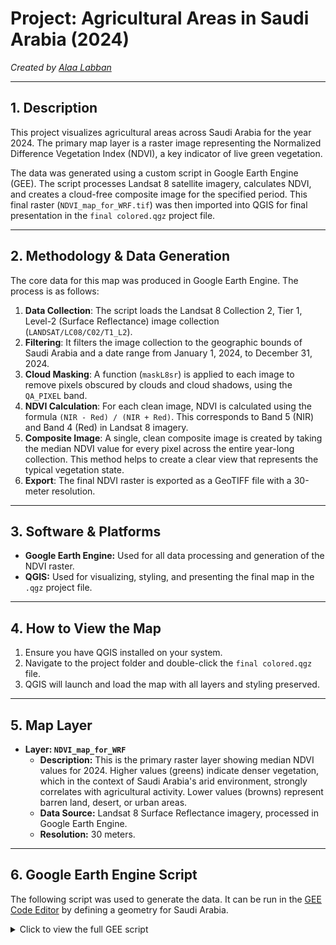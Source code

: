 # Project: Agricultural Areas in Saudi Arabia (2024)

*Created by [Alaa Labban](https://github.com/AlaaLabban)*

---

## 1. Description

This project visualizes agricultural areas across Saudi Arabia for the year 2024. The primary map layer is a raster image representing the Normalized Difference Vegetation Index (NDVI), a key indicator of live green vegetation.

The data was generated using a custom script in Google Earth Engine (GEE). The script processes Landsat 8 satellite imagery, calculates NDVI, and creates a cloud-free composite image for the specified period. This final raster (`NDVI_map_for_WRF.tif`) was then imported into QGIS for final presentation in the `final colored.qgz` project file.

---

## 2. Methodology & Data Generation

The core data for this map was produced in Google Earth Engine. The process is as follows:

1.  **Data Collection**: The script loads the Landsat 8 Collection 2, Tier 1, Level-2 (Surface Reflectance) image collection (`LANDSAT/LC08/C02/T1_L2`).
2.  **Filtering**: It filters the image collection to the geographic bounds of Saudi Arabia and a date range from January 1, 2024, to December 31, 2024.
3.  **Cloud Masking**: A function (`maskL8sr`) is applied to each image to remove pixels obscured by clouds and cloud shadows, using the `QA_PIXEL` band.
4.  **NDVI Calculation**: For each clean image, NDVI is calculated using the formula `(NIR - Red) / (NIR + Red)`. This corresponds to Band 5 (NIR) and Band 4 (Red) in Landsat 8 imagery.
5.  **Composite Image**: A single, clean composite image is created by taking the median NDVI value for every pixel across the entire year-long collection. This method helps to create a clear view that represents the typical vegetation state.
6.  **Export**: The final NDVI raster is exported as a GeoTIFF file with a 30-meter resolution.

---

## 3. Software & Platforms

* **Google Earth Engine:** Used for all data processing and generation of the NDVI raster.
* **QGIS:** Used for visualizing, styling, and presenting the final map in the `.qgz` project file.

---

## 4. How to View the Map

1.  Ensure you have QGIS installed on your system.
2.  Navigate to the project folder and double-click the `final colored.qgz` file.
3.  QGIS will launch and load the map with all layers and styling preserved.

---

## 5. Map Layer

* **Layer: `NDVI_map_for_WRF`**
    * **Description:** This is the primary raster layer showing median NDVI values for 2024. Higher values (greens) indicate denser vegetation, which in the context of Saudi Arabia's arid environment, strongly correlates with agricultural activity. Lower values (browns) represent barren land, desert, or urban areas.
    * **Data Source:** Landsat 8 Surface Reflectance imagery, processed in Google Earth Engine.
    * **Resolution:** 30 meters.

---

## 6. Google Earth Engine Script

The following script was used to generate the data. It can be run in the [GEE Code Editor](https://code.earthengine.google.com/) by defining a geometry for Saudi Arabia.

<details>
<summary>Click to view the full GEE script</summary>

```javascript
// =================================================================
//  Google Earth Engine Script to Identify and Export Agricultural Areas
//  (Final version with maxPixels enabled for large export)
// =================================================================

// --- Part 1: Function to Mask Clouds ---
function maskL8sr(image) {
  var cloudShadowBitMask = (1 << 3);
  var cloudsBitMask = (1 << 5);
  var qa = image.select('QA_PIXEL');
  var mask = qa.bitwiseAnd(cloudShadowBitMask).eq(0)
                 .and(qa.bitwiseAnd(cloudsBitMask).eq(0));
  return image.updateMask(mask);
}

// --- Part 2: Function to Calculate NDVI ---
var calculateNDVI = function(image) {
  var nir = image.select('SR_B5');
  var red = image.select('SR_B4');
  var ndvi = nir.subtract(red).divide(nir.add(red)).rename('NDVI');
  return image.addBands(ndvi);
};

// --- Part 3: Load Data and Create a Composite Image ---
// Note: 'geometry' must be defined in the GEE editor before running.
var collection = ee.ImageCollection('LANDSAT/LC08/C02/T1_L2')
    .filterBounds(geometry)
    .filterDate('2024-01-01', '2024-12-31')
    .map(maskL8sr)
    .map(calculateNDVI);

var ndviComposite = collection.select('NDVI').median();
var clippedNdvi = ndviComposite.clip(geometry);

// --- Part 4: Visualize the Result ---
var ndviPalette = [
  '#a52a2a', // Brown (low NDVI)
  '#ffff00', // Yellow
  '#00ff00', // Green
  '#006400'  // Dark Green (high NDVI)
];

Map.addLayer(clippedNdvi, {min: 0, max: 0.6, palette: ndviPalette}, 'NDVI Map (Agricultural Areas)');
Map.centerObject(geometry, 8);

// --- Part 5: Export the Final Image to Your Google Drive ---
Export.image.toDrive({
  image: clippedNdvi,
  description: 'NDVI_map_for_WRF',
  folder: 'GEE_Exports',
  scale: 30,
  region: geometry,
  fileFormat: 'GeoTIFF',
  maxPixels: 10000000000 // <-- Allows for a very large export
});

</details>
